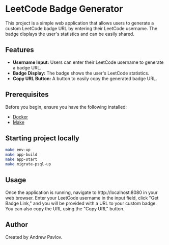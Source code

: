 # LeetCode Badge Generator

This project is a simple web application that allows users to generate a custom LeetCode badge URL by entering their LeetCode username. The badge displays the user's statistics and can be easily shared.

## Features

- **Username Input:** Users can enter their LeetCode username to generate a badge URL.
- **Badge Display:** The badge shows the user's LeetCode statistics.
- **Copy URL Button:** A button to easily copy the generated badge URL.
## Prerequisites

Before you begin, ensure you have the following installed:

- [Docker](https://www.docker.com/)
- [Make](https://www.gnu.org/software/make/)

## Starting project locally

```bash
make env-up
make app-build
make app-start
make migrate-psql-up
````

## Usage
Once the application is running, navigate to http://localhost:8080 in your web browser. Enter your LeetCode username in the input field, click "Get Badge Link," and you will be provided with a URL to your custom badge. You can also copy the URL using the "Copy URL" button.

## Author
Created by Andrew Pavlov.


